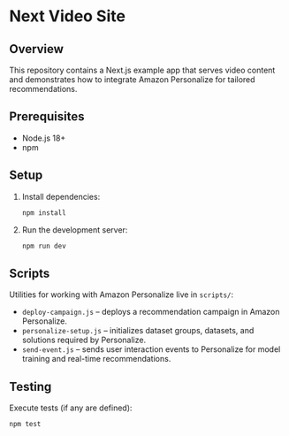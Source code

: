 # Next Video Site

## Overview
This repository contains a Next.js example app that serves video content and demonstrates how to integrate Amazon Personalize for tailored recommendations.

## Prerequisites
- Node.js 18+
- npm

## Setup
1. Install dependencies:
   ```bash
   npm install
   ```
2. Run the development server:
   ```bash
   npm run dev
   ```

## Scripts
Utilities for working with Amazon Personalize live in `scripts/`:
- `deploy-campaign.js` – deploys a recommendation campaign in Amazon Personalize.
- `personalize-setup.js` – initializes dataset groups, datasets, and solutions required by Personalize.
- `send-event.js` – sends user interaction events to Personalize for model training and real-time recommendations.

## Testing
Execute tests (if any are defined):
```bash
npm test
```
